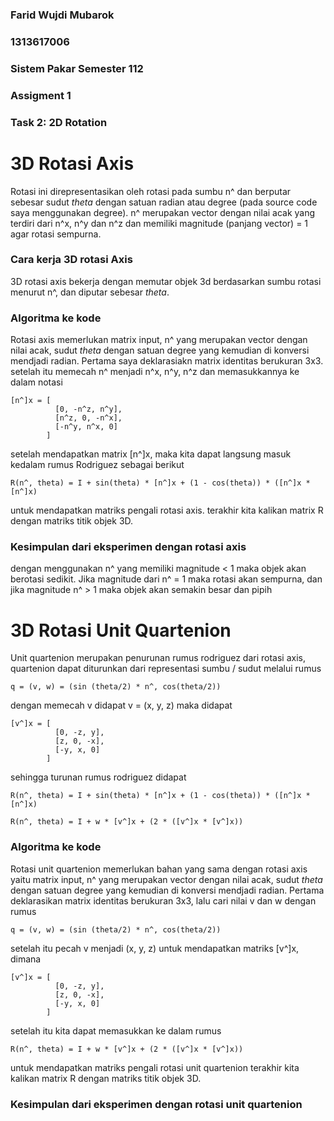 ### Farid Wujdi Mubarok
### 1313617006
### Sistem Pakar Semester 112
### Assigment 1
### Task 2: 2D Rotation

# 3D Rotasi Axis
Rotasi ini direpresentasikan oleh rotasi pada sumbu n^ dan berputar sebesar sudut *theta* dengan satuan radian atau degree (pada source code saya menggunakan degree). n^ merupakan vector dengan nilai acak yang terdiri dari n^x, n^y dan n^z dan memiliki magnitude (panjang vector) = 1 agar rotasi sempurna.

### Cara kerja 3D rotasi Axis
3D rotasi axis bekerja dengan memutar objek 3d berdasarkan sumbu rotasi menurut n^, dan diputar sebesar *theta*. 

### Algoritma ke kode
Rotasi axis memerlukan matrix input, n^ yang merupakan vector dengan nilai acak, sudut *theta* dengan satuan degree yang kemudian di konversi mendjadi radian. 
Pertama saya deklarasiakn matrix identitas berukuran 3x3. setelah itu memecah n^ menjadi n^x, n^y, n^z dan memasukkannya ke dalam notasi
```code
[n^]x = [
          [0, -n^z, n^y],
          [n^z, 0, -n^x],
          [-n^y, n^x, 0]
        ]
```
setelah mendapatkan matrix [n^]x, maka kita dapat langsung masuk kedalam rumus Rodriguez sebagai berikut
```code
R(n^, theta) = I + sin(theta) * [n^]x + (1 - cos(theta)) * ([n^]x * [n^]x)
```
untuk mendapatkan matriks pengali rotasi axis.
terakhir kita kalikan matrix R dengan matriks titik objek 3D.

### Kesimpulan dari eksperimen dengan rotasi axis
dengan menggunakan n^ yang memiliki magnitude < 1 maka objek akan berotasi sedikit. Jika magnitude dari n^ = 1 maka rotasi akan sempurna, dan jika magnitude n^ > 1 maka objek akan semakin besar dan pipih


# 3D Rotasi Unit Quartenion
Unit quartenion merupakan penurunan rumus rodriguez dari rotasi axis, quartenion dapat diturunkan dari representasi sumbu / sudut melalui rumus
```code
q = (v, w) = (sin (theta/2) * n^, cos(theta/2))
```
dengan memecah v didapat v = (x, y, z)
maka didapat

```code
[v^]x = [
          [0, -z, y],
          [z, 0, -x],
          [-y, x, 0]
        ]
```

sehingga turunan rumus rodriguez didapat
```code
R(n^, theta) = I + sin(theta) * [n^]x + (1 - cos(theta)) * ([n^]x * [n^]x)

R(n^, theta) = I + w * [v^]x + (2 * ([v^]x * [v^]x))
```

### Algoritma ke kode
Rotasi unit quartenion memerlukan bahan yang sama dengan rotasi axis yaitu matrix input, n^ yang merupakan vector dengan nilai acak, sudut *theta* dengan satuan degree yang kemudian di konversi mendjadi radian.
Pertama deklarasikan matrix identitas berukuran 3x3, lalu cari nilai v dan w dengan rumus 
```code
q = (v, w) = (sin (theta/2) * n^, cos(theta/2))
```

setelah itu pecah v menjadi (x, y, z) untuk mendapatkan matriks [v^]x, dimana
```code
[v^]x = [
          [0, -z, y],
          [z, 0, -x],
          [-y, x, 0]
        ]
```

setelah itu kita dapat memasukkan ke dalam rumus
```code
R(n^, theta) = I + w * [v^]x + (2 * ([v^]x * [v^]x))
```
untuk mendapatkan matriks pengali rotasi unit quartenion
terakhir kita kalikan matrix R dengan matriks titik objek 3D.


### Kesimpulan dari eksperimen dengan rotasi unit quartenion
